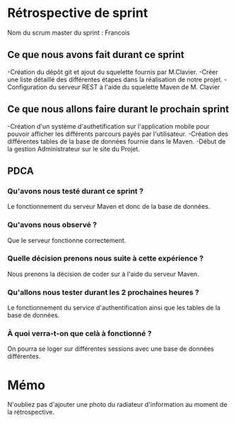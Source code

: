 # Rétrospective de sprint

Nom du scrum master du sprint : Francois

## Ce que nous avons fait durant ce sprint
-Création du dépôt git et ajout du squelette fournis par M.Clavier.
-Créer une liste détaillé des différentes étapes dans la réalisation de notre projet.
-Configuration du serveur REST à l'aide du squelette Maven de M. Clavier

## Ce que nous allons faire durant le prochain sprint
-Création d'un système d'authetification sur l'application mobile pour pouvoir afficher les différents parcours payés par l'utilisateur.
-Création des différentes tables de la base de données fournie dans le Maven.
-Début de la gestion Administrateur sur le site du Projet.

## PDCA 
### Qu'avons nous testé durant ce sprint ? 

Le fonctionnement du serveur Maven et donc de la base de données.

### Qu'avons nous observé ? 

Que le serveur fonctionne correctement.

### Quelle décision prenons nous suite à cette expérience ? 

Nous prenons la décision de coder sur à l'aide du serveur Maven.

### Qu'allons nous tester durant les 2 prochaines heures ? 

Le fonctionnement du service d'authentification ainsi que les tables de la base de données.

### À quoi verra-t-on que celà à fonctionné ?

On pourra se loger sur différentes sessions avec une base de données différentes.

# Mémo

N'oubliez pas d'ajouter une photo du radiateur d'information au moment de la rétrospective.